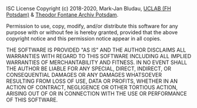 ISC License
Copyright (c) 2018-2020, Mark-Jan Bludau, [UCLAB (FH Potsdam)](https://uclab.fh-potsdam.de) & [Theodor Fontane Archiv Potsdam](https://www.fontanearchiv.de).

Permission to use, copy, modify, and/or distribute this software for any
purpose with or without fee is hereby granted, provided that the above
copyright notice and this permission notice appear in all copies.

THE SOFTWARE IS PROVIDED "AS IS" AND THE AUTHOR DISCLAIMS ALL WARRANTIES
WITH REGARD TO THIS SOFTWARE INCLUDING ALL IMPLIED WARRANTIES OF
MERCHANTABILITY AND FITNESS. IN NO EVENT SHALL THE AUTHOR BE LIABLE FOR
ANY SPECIAL, DIRECT, INDIRECT, OR CONSEQUENTIAL DAMAGES OR ANY DAMAGES
WHATSOEVER RESULTING FROM LOSS OF USE, DATA OR PROFITS, WHETHER IN AN
ACTION OF CONTRACT, NEGLIGENCE OR OTHER TORTIOUS ACTION, ARISING OUT OF
OR IN CONNECTION WITH THE USE OR PERFORMANCE OF THIS SOFTWARE.
